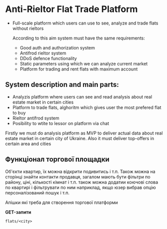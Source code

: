 # Anti-Rieltor Flat Trade Platform

- Full-scale platform which users can use to see, analyze and trade flats without rieltors
  
  According to this aim system must have the same requirements:
  - Good auth and authorization system
  - Antifrod rieltor system
  - DDoS defence functionality
  - Static parameters using which we can analyze current market
  - Platform for trading and rent flats with maximum account

## System description and main parts: 
  - Analyzis platform where users can see and read analysis about real estate market in certain cities 
  - Platform to trade flats, alghoritm which gives user the most prefered flat to buy
  - Rieltor antifrod system
  - Posibility to wtite to lessor on platform via chat

  Firstly we must do analysis platform as MVP to deliver actual data about real estate market in certain city of Ukraine. Also it must deliver top-offers in certain area and cities

## Функціонал торгової площадки

Об'єкти квартир, їх можна відкрити подивитись і т.п. Також можна на сторінці знайти контакти продавця, загалом мають бути фільтри по району, ціні, кількості кімнат і т.п. також можна додатии коючові слова по квартирі і фільтрувати по ним наприклад, якщо юзер вибрав опцію персоналізований пошук і т.п.

Апішки які треба для створення торгової платформи

**GET-запити**
```
flats/<city>
```